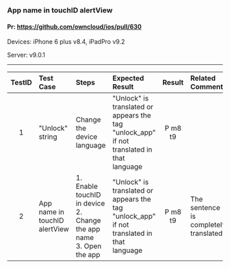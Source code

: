 ###  App name in touchID alertView

#### Pr: https://github.com/owncloud/ios/pull/630

Devices: iPhone 6 plus v8.4, iPadPro v9.2

Server: v9.0.1


---

 
| TestID | Test Case | Steps | Expected Result | Result | Related Comment |
| :----: | :-------- | :---- | :-------------- | :----: | :-------------- |
| 1 | "Unlock" string  |  Change the device language   | "Unlock" is translated or appears the tag "unlock_app" if not translated in that language| P m8 t9|  |
| 2 | App name in touchID alertView |  1. Enable touchID in device<br>2. Change the app name<br>3. Open the app  | "Unlock" is translated or appears the tag "unlock_app" if not translated in that language| P m8 t9| The sentence is completely translated |
